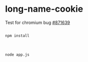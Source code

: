 # long-name-cookie
Test for chromium bug [#871639](crbug.com/871639)

<code>
npm install
</code>
</br>
</br>
<code>
node app.js
</code>
